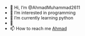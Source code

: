 - 👋 Hi, I’m @AhmadMuhammad2611
- 👀 I’m interested in programming
- 🌱 I’m currently learning python
- 💞️ <!-- I’m looking to collaborate on ... -->
- 📫 How to reach me <a href="https://www.twitter.com/ahmadnaguib71" target="_blank">Ahmad</a>

<!---
AhmadMuhammad2611/AhmadMuhammad2611 is a ✨ special ✨ repository because its `README.md` (this file) appears on your GitHub profile.
You can click the Preview link to take a look at your changes.
--->
